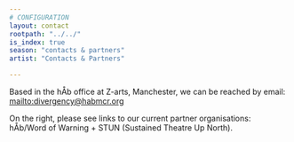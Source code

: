 ```yaml
---
# CONFIGURATION
layout: contact
rootpath: "../../"
is_index: true
season: "contacts & partners"
artist: "Contacts & Partners"

---
```

Based in the hÅb office at Z-arts, Manchester, we can be reached by email: <mailto:divergency@habmcr.org>        
         
On the right, please see links to our current partner organisations: hÅb/Word of Warning + STUN (Sustained Theatre Up North).
